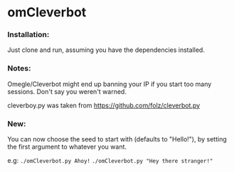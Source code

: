 # omCleverbot

### Installation:
Just clone and run, assuming you have the dependencies installed.

### Notes:
Omegle/Cleverbot might end up banning your IP if you start too many sessions. Don't say you weren't warned.

cleverboy.py was taken from https://github.com/folz/cleverbot.py

### New:
You can now choose the seed to start with (defaults to "Hello!"), by setting the first argument to whatever you want. 

e.g:
`./omCleverbot.py Ahoy!`
`./omCleverbot.py "Hey there stranger!"`
